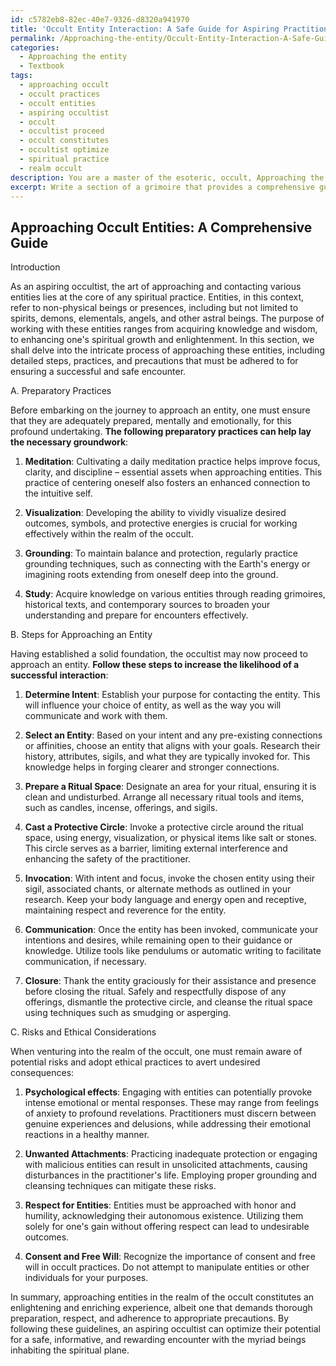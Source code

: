 ```yaml
---
id: c5782eb8-82ec-40e7-9326-d8320a941970
title: 'Occult Entity Interaction: A Safe Guide for Aspiring Practitioners'
permalink: /Approaching-the-entity/Occult-Entity-Interaction-A-Safe-Guide-for-Aspiring-Practitioners/
categories:
  - Approaching the entity
  - Textbook
tags:
  - approaching occult
  - occult practices
  - occult entities
  - aspiring occultist
  - occult
  - occultist proceed
  - occult constitutes
  - occultist optimize
  - spiritual practice
  - realm occult
description: You are a master of the esoteric, occult, Approaching the entity and education, you have written many textbooks on the subject in ways that provide students with rich and deep understanding of the subject. You are being asked to write textbook-like sections on a topic and you do it with full context, explainability, and reliability in accuracy to the true facts of the topic at hand, in a textbook style that a student would easily be able to learn from, in a rich, engaging, and contextual way. Always include relevant context (such as formulas and history), related concepts, and in a way that someone can gain deep insights from.
excerpt: Write a section of a grimoire that provides a comprehensive guide on approaching an entity in the realm of the occult, including detailed steps, practices, and precautions that an aspiring occultist must follow to ensure a successful and safe encounter. Additionally, discuss any potential risks and ethical considerations associated with contacting entities for spiritual growth and enlightenment.
---
```


## Approaching Occult Entities: A Comprehensive Guide

Introduction

As an aspiring occultist, the art of approaching and contacting various entities lies at the core of any spiritual practice. Entities, in this context, refer to non-physical beings or presences, including but not limited to spirits, demons, elementals, angels, and other astral beings. The purpose of working with these entities ranges from acquiring knowledge and wisdom, to enhancing one's spiritual growth and enlightenment. In this section, we shall delve into the intricate process of approaching these entities, including detailed steps, practices, and precautions that must be adhered to for ensuring a successful and safe encounter.

A. Preparatory Practices

Before embarking on the journey to approach an entity, one must ensure that they are adequately prepared, mentally and emotionally, for this profound undertaking. **The following preparatory practices can help lay the necessary groundwork**:

1. ****Meditation****: Cultivating a daily meditation practice helps improve focus, clarity, and discipline – essential assets when approaching entities. This practice of centering oneself also fosters an enhanced connection to the intuitive self.

2. ****Visualization****: Developing the ability to vividly visualize desired outcomes, symbols, and protective energies is crucial for working effectively within the realm of the occult.

3. ****Grounding****: To maintain balance and protection, regularly practice grounding techniques, such as connecting with the Earth's energy or imagining roots extending from oneself deep into the ground.

4. ****Study****: Acquire knowledge on various entities through reading grimoires, historical texts, and contemporary sources to broaden your understanding and prepare for encounters effectively.

B. Steps for Approaching an Entity

Having established a solid foundation, the occultist may now proceed to approach an entity. **Follow these steps to increase the likelihood of a successful interaction**:

1. ****Determine Intent****: Establish your purpose for contacting the entity. This will influence your choice of entity, as well as the way you will communicate and work with them.

2. ****Select an Entity****: Based on your intent and any pre-existing connections or affinities, choose an entity that aligns with your goals. Research their history, attributes, sigils, and what they are typically invoked for. This knowledge helps in forging clearer and stronger connections.

3. ****Prepare a Ritual Space****: Designate an area for your ritual, ensuring it is clean and undisturbed. Arrange all necessary ritual tools and items, such as candles, incense, offerings, and sigils.

4. ****Cast a Protective Circle****: Invoke a protective circle around the ritual space, using energy, visualization, or physical items like salt or stones. This circle serves as a barrier, limiting external interference and enhancing the safety of the practitioner.

5. ****Invocation****: With intent and focus, invoke the chosen entity using their sigil, associated chants, or alternate methods as outlined in your research. Keep your body language and energy open and receptive, maintaining respect and reverence for the entity.

6. ****Communication****: Once the entity has been invoked, communicate your intentions and desires, while remaining open to their guidance or knowledge. Utilize tools like pendulums or automatic writing to facilitate communication, if necessary.

7. ****Closure****: Thank the entity graciously for their assistance and presence before closing the ritual. Safely and respectfully dispose of any offerings, dismantle the protective circle, and cleanse the ritual space using techniques such as smudging or asperging.

C. Risks and Ethical Considerations

When venturing into the realm of the occult, one must remain aware of potential risks and adopt ethical practices to avert undesired consequences:

1. ****Psychological effects****: Engaging with entities can potentially provoke intense emotional or mental responses. These may range from feelings of anxiety to profound revelations. Practitioners must discern between genuine experiences and delusions, while addressing their emotional reactions in a healthy manner.

2. ****Unwanted Attachments****: Practicing inadequate protection or engaging with malicious entities can result in unsolicited attachments, causing disturbances in the practitioner's life. Employing proper grounding and cleansing techniques can mitigate these risks.

3. ****Respect for Entities****: Entities must be approached with honor and humility, acknowledging their autonomous existence. Utilizing them solely for one's gain without offering respect can lead to undesirable outcomes.

4. ****Consent and Free Will****: Recognize the importance of consent and free will in occult practices. Do not attempt to manipulate entities or other individuals for your purposes.

In summary, approaching entities in the realm of the occult constitutes an enlightening and enriching experience, albeit one that demands thorough preparation, respect, and adherence to appropriate precautions. By following these guidelines, an aspiring occultist can optimize their potential for a safe, informative, and rewarding encounter with the myriad beings inhabiting the spiritual plane.
